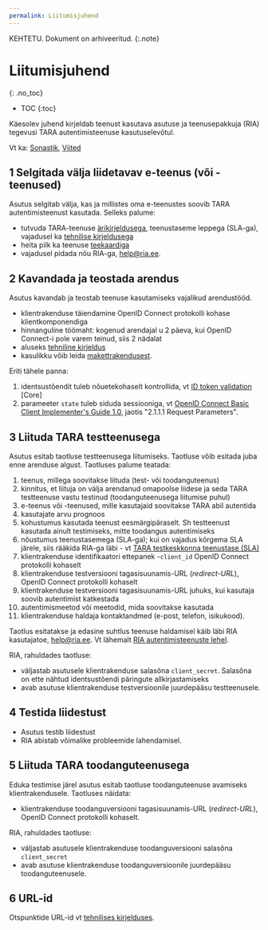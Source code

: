 ```yaml
---
permalink: Liitumisjuhend
---
```


KEHTETU. Dokument on arhiveeritud. 
{:.note}

# Liitumisjuhend
{: .no_toc}

- TOC
{:toc}

Käesolev juhend kirjeldab teenust kasutava asutuse ja teenusepakkuja (RIA) tegevusi TARA autentimisteenuse kasutuselevõtul.

Vt ka: [Sonastik](Sonastik), [Viited](Viited)

## 1 Selgitada välja liidetavav e-teenus (või -teenused)

Asutus selgitab välja, kas ja millistes oma e-teenustes soovib TARA autentimisteenust kasutada. Selleks palume:
- tutvuda TARA-teenuse [ärikirjeldusega](Arikirjeldus), teenustaseme leppega (SLA-ga), vajadusel ka [tehnilise kirjeldusega](TehnilineKirjeldus)
- heita pilk ka teenuse [teekaardiga](https://e-gov.github.io/TARA-Doku/#teekaart)
- vajadusel pidada nõu RIA-ga, [help@ria.ee](mailto:help@ria.ee).

## 2 Kavandada ja teostada arendus
Asutus kavandab ja teostab teenuse kasutamiseks vajalikud arendustööd. 
  - klientrakenduse täiendamine OpenID Connect protokolli kohase klientkomponendiga
  - hinnanguline töömaht: kogenud arendajal u 2 päeva, kui OpenID Connect-i pole varem teinud, siis 2 nädalat
  - aluseks [tehniline kirjeldus](TehnilineKirjeldus)
  - kasulikku võib leida [makettrakendusest](https://github.com/e-gov/TARA-Client).

Eriti tähele panna:<br>
1) identsustõendit tuleb nõuetekohaselt kontrollida, vt [ID token validation](http://openid.net/specs/openid-connect-core-1_0.html#ImplicitIDTValidation) [Core]<br>
2) parameeter `state` tuleb siduda sessiooniga, vt [OpenID Connect Basic Client Implementer's Guide 1.0](https://openid.net/specs/openid-connect-basic-1_0.html), jaotis "2.1.1.1 Request Parameters".  

## 3 Liituda TARA testteenusega
Asutus esitab taotluse testteenusega liitumiseks. Taotluse võib esitada juba enne arenduse algust. Taotluses palume teatada:<br>
1) teenus, millega soovitakse liituda (test- või toodanguteenus)<br>
2) kinnitus, et liituja on välja arendanud omapoolse liidese ja seda TARA testteenuse vastu testinud (toodanguteenusega liitumise puhul)<br>
3) e-teenus või -teenused, mille kasutajaid soovitakse TARA abil autentida<br>
4) kasutajate arvu prognoos<br>
5) kohustumus kasutada teenust eesmärgipäraselt. Sh testteenust kasutada ainult testimiseks, mitte toodangus autentimiseks<br>
6) nõustumus teenustasemega (SLA-ga); kui on vajadus kõrgema SLA järele, siis rääkida RIA-ga läbi - vt [TARA testkeskkonna teenustase (SLA)](https://www.ria.ee/sites/default/files/content-editors/EID/test_tara_sla.pdf)<br>
7) klientrakenduse identifikaatori ettepanek -`client_id` OpenID Connect protokolli kohaselt<br>
8) klientrakenduse testversiooni tagasisuunamis-URL (_redirect-URL_), OpenID Connect protokolli kohaselt<br>
9) klientrakenduse testversiooni tagasisuunamis-URL juhuks, kui kasutaja soovib autentimist katkestada<br>
10) autentimismeetod või meetodid, mida soovitakse kasutada<br>
11) klientrakenduse haldaja kontaktandmed (e-post, telefon, isikukood).

Taotlus esitatakse ja edasine suhtlus teenuse haldamisel käib läbi RIA kasutajatoe, [help@ria.ee](mailto:help@ria.ee). Vt lähemalt [RIA autentimisteenuste lehel](https://www.ria.ee/et/riigi-infosusteem/eid/partnerile.html#tara).

RIA, rahuldades taotluse:
- väljastab asutusele klientrakenduse salasõna `client_secret`. Salasõna on ette nähtud identsustõendi päringute allkirjastamiseks
- avab asutuse klientrakenduse testversioonile juurdepääsu testteenusele.

## 4 Testida liidestust
- Asutus testib liidestust
- RIA abistab võimalike probleemide lahendamisel.

## 5 Liituda TARA toodanguteenusega
Eduka testimise järel asutus esitab taotluse toodanguteenuse avamiseks klientrakendusele. Taotluses näidata:
- klientrakenduse toodanguversiooni tagasisuunamis-URL (_redirect-URL_), OpenID Connect protokolli kohaselt.

RIA, rahuldades taotluse:
- väljastab asutusele klientrakenduse toodanguversiooni salasõna `client_secret`
- avab asutuse klientrakenduse toodanguversioonile juurdepääsu toodanguteenusele.

## 6 URL-id

Otspunktide URL-id vt [tehnilises kirjelduses](TehnilineKirjeldus#6-otspunktid-ja-aegumisajad).

